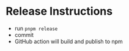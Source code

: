 # Release Instructions

- run `pnpm release`
- commit
- GitHub action will build and publish to npm
